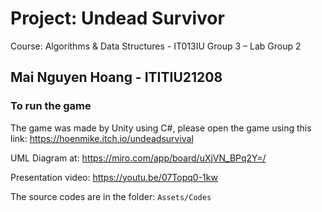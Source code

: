 # Project: Undead Survivor

Course: Algorithms & Data Structures - IT013IU Group 3 – Lab Group 2

## Mai Nguyen Hoang - ITITIU21208

### To run the game

The game was made by Unity using C#, please open the game using this link: <https://hoenmike.itch.io/undeadsurvival>

UML Diagram at: <https://miro.com/app/board/uXjVN_BPq2Y=/>

Presentation video: <https://youtu.be/07Topq0-1kw>

The source codes are in the folder: `Assets/Codes`
